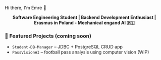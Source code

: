 Hi there, I'm Emre 👋

<p align="center">
  <b>Software Engineering Student | Backend Development Enthusiast | Erasmus in Poland - Mechanical engand AI 🇵🇱</b>
</p>


### 📂 Featured Projects (coming soon)

- `Student-DB-Manager` – JDBC + PostgreSQL CRUD app  
- `PassVisionAI` – football pass analysis using computer vision (WIP)  

